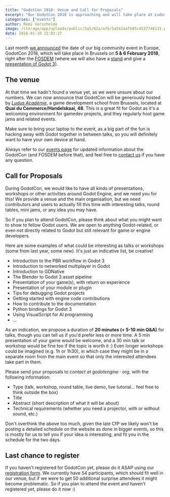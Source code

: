 ```yaml
---
title: "GodotCon 2018: Venue and Call for Proposals"
excerpt: "Our GodotCon 2018 is approaching and will take place at Ludus Académie in Brussels on February 5 & 6. It's your last chance to register if you want to attend the event, and it's now also the time for all participants to think about talks, workshops or other activities that they would like to have during GodotCon, and then send us their proposals."
categories: ["events"]
author: Rémi Verschelde
image: /storage/app/uploads/public/5a5/62a/afb/5a562aafb05c4537748115.png
date: 2018-01-10 15:02:27
---
```


Last month [we announced](/article/get-ready-fosdem-and-godotcon-2018) the date of our big community event in Europe, GodotCon 2018, which will take place in Brussels on **5 & 6 February 2018**, right after the [FOSDEM](https://fosdem.org/2018/) (where we will also have a [stand](https://fosdem.org/2018/stands/) and give a [presentation of Godot 3](https://fosdem.org/2018/schedule/event/godot3/)).

## The venue

At that time we hadn't found a venue yet, as we were unsure about our numbers. We can now announce that GodotCon will be generously hosted by [*Ludus Académie*](http://ludus-academie.com/), a game development school from Brussels, located at **Quai du Commerce/Handelskaai, 48**. This is a great fit for Godot as it's a welcoming environment for gamedev projects, and they regularly host game jams and related events.

Make sure to bring your laptop to the event, as a big part of the fun is hacking away with Godot together in between talks, so you will definitely want to have your own device at hand.

Always refer to our [events page](https://godotengine.org/events) for updated information about the GodotCon (and FOSDEM before that), and feel free to [contact us](/contact) if you have any question.

## Call for Proposals

During GodotCon, we would like to have all kinds of presentations, workshops or other activities around Godot Engine, and we need you for this! We provide a venue and the main organisation, but we need contributors and users to actually fill this time with interesting talks, round tables, mini jams, or any idea you may have.

So if you plan to attend GodotCon, please think about what you might want to show to fellow Godot users. We are open to anything Godot-related, or even not directly related to Godot but still relevant for game or engine developers.

Here are some examples of what could be interesting as talks or workshops (some from last year, some new). It's just an indicative list, be creative!

- Introduction to the PBR workflow in Godot 3
- Introduction to networked multiplayer in Godot
- Introduction to GDNative
- The Blender to Godot 3 asset pipeline
- Presentation of your game(s), with return on experience
- Presentation of your module or plugin
- Tips for debugging Godot projects
- Getting started with engine code contributions
- How to contribute to the documentation
- Python bindings for Godot 3
- Using VisualScript for AI programming
- ...

As an indication, we propose a duration of **20 minutes (+ 5-10 min Q&A)** for talks, though you can tell us if you'd prefer less or more time. A 5 min presentation of your game would be welcome, and a 30 min talk or workshop would be fine too if the topic is worth it :)
Even longer workshops could be imagined (e.g. 1h or 1h30), in which case they might be in a separate room from the main event so that only the interested attendees take part in them.

Please send your proposals to *contact at godotengine · org*, with the following information:

- Type (talk, workshop, round table, live demo, live tutorial... feel free to think outside the box)
- Title
- Abstract (short description of what it will be about)
- Technical requirements (whether you need a projector, with or without sound, etc.)

Don't overthink the above too much, given the late CfP we likely won't be posting a detailed schedule on the website as done in bigger events, so this is mostly for us to tell you if your idea is interesting, and fit you in the schedule for the two days.

## Last chance to register

If you haven't registered for GodotCon yet, please do it ASAP using our [registration form](https://framaforms.org/registration-for-godotcon-2018-1512567025). We currently have 54 participants, which should fit well in our venue, but if we were to get 50 additional surprise attendees it might become problematic. So if you plan to attend the event and haven't registered yet, please do it *now* :)
